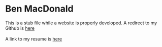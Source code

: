 # Ben MacDonald
This is a stub file while a website is properly developed. A redirect to my Github is [here](https://github.com/Quantum158/)
<br><br>
A link to my resume is [here](https://github.com/Quantum158/resume/blob/master/BM_2021_Resume.pdf)